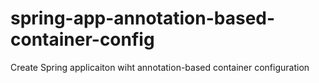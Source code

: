 # spring-app-annotation-based-container-config
Create Spring applicaiton wiht annotation-based container configuration
